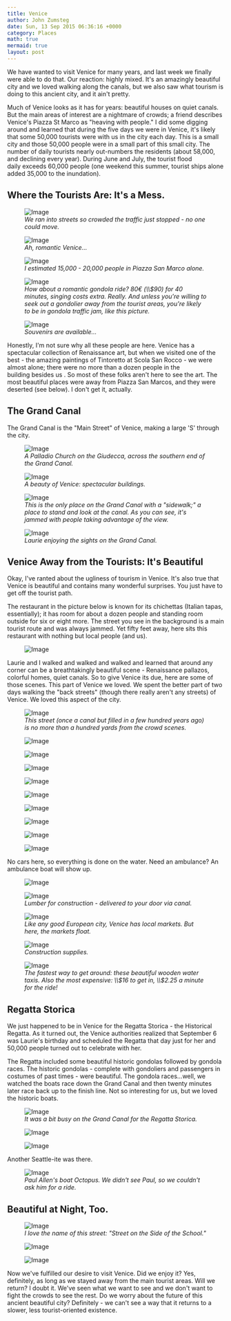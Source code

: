 ```yaml
---
title: Venice
author: John Zumsteg
date: Sun, 13 Sep 2015 06:36:16 +0000
category: Places
math: true
mermaid: true
layout: post
---
```

We have wanted to visit Venice for many years, and last week we finally were able to do that. Our reaction: highly mixed. It's an amazingly beautiful city and we loved walking along the canals, but we also saw what tourism is doing to this ancient city, and it ain't pretty.

Much of Venice looks as it has for years: beautiful houses on quiet canals. But the main areas of interest are a nightmare of crowds; a friend describes Venice's Piazza St Marco as "heaving with people." I did some digging around and learned that during the five days we were in Venice, it's likely that some 50,000 tourists were with us in the city each day. This is a small city and those 50,000 people were in a small part of this small city. The number of daily tourists nearly out-numbers the residents (about 58,000, and declining every year). During June and July, the tourist flood daily exceeds 60,000 people (one weekend this summer, tourist ships alone added 35,000 to the inundation).
<h2>Where the Tourists Are: It's a Mess.</h2>
<figure class = "landscape">
	<img src="{{"/assets/images/2015/09/Venice-crowds-1.jpg" | prepend: site.baseurl | prepend: site.url }}" alt="Image" />
	<figcaption><em>We ran into streets so crowded the traffic just stopped - no one could move.</em></figcaption>
</figure>



<figure class = "portrait">
	<img src="{{"/assets/images/2015/09/Venice-crowds-2.jpg" | prepend: site.baseurl | prepend: site.url }}" alt="Image" />
	<figcaption><em>Ah, romantic Venice...</em></figcaption>
</figure>



<figure class = "portrait">
	<img src="{{"/assets/images/2015/09/Venice-crowds-3.jpg" | prepend: site.baseurl | prepend: site.url }}" alt="Image" />
	<figcaption><em>I estimated 15,000 - 20,000 people in Piazza San Marco alone.</em></figcaption>
</figure>



<figure class = "landscape">
	<img src="{{"/assets/images/2015/09/Venice-crowds-4.jpg" | prepend: site.baseurl | prepend: site.url }}" alt="Image" />
	<figcaption><em>How about a romantic gondola ride? 80€ (\\$90) for 40 minutes, singing costs extra. Really. And unless you're willing to seek out a gondolier away from the tourist areas, you're likely to be in gondola traffic jam, like this picture.</em></figcaption>
</figure>



<figure class = "portrait">
	<img src="{{"/assets/images/2015/09/DSC09113.jpg" | prepend: site.baseurl | prepend: site.url }}" alt="Image" />
	<figcaption><em>Souvenirs are available...</em></figcaption>
</figure>



Honestly, I'm not sure why all these people are here. Venice has a spectacular collection of Renaissance art, but when we visited one of the best - the amazing paintings of Tintoretto at Scola San Rocco - we were almost alone; there were no more than a dozen people in the building besides us . So most of these folks aren't here to see the art. The most beautiful places were away from Piazza San Marcos, and they were deserted (see below). I don't get it, actually.
<h2>The Grand Canal</h2>
The Grand Canal is the "Main Street" of Venice, making a large 'S' through the city.

<figure class = "portrait">
	<img src="{{"/assets/images/2015/09/DSC08913.jpg" | prepend: site.baseurl | prepend: site.url }}" alt="Image" />
	<figcaption><em>A Palladio Church on the Giudecca, across the southern end of the Grand Canal.</em></figcaption>
</figure>



<figure class = "portrait">
	<img src="{{"/assets/images/2015/09/DSC08926.jpg" | prepend: site.baseurl | prepend: site.url }}" alt="Image" />
	<figcaption><em>A beauty of Venice: spectacular buildings.</em></figcaption>
</figure>



<figure class = "portrait">
	<img src="{{"/assets/images/2015/09/DSC08879.jpg" | prepend: site.baseurl | prepend: site.url }}" alt="Image" />
	<figcaption><em>This is the only place on the Grand Canal with a "sidewalk;" a place to stand and look at the canal. As you can see, it's jammed with people taking advantage of the view.</em></figcaption>
</figure>



<figure class = "landscape">
	<img src="{{"/assets/images/2015/09/DSC08872.jpg" | prepend: site.baseurl | prepend: site.url }}" alt="Image" />
	<figcaption><em>Laurie enjoying the sights on the Grand Canal.</em></figcaption>
</figure>


<h2>Venice Away from the Tourists: It's Beautiful</h2>
Okay, I've ranted about the ugliness of tourism in Venice. It's also true that Venice is beautiful and contains many wonderful surprises. You just have to get off the tourist path.

The restaurant in the picture below is known for its chichettas (Italian tapas, essentially); it has room for about a dozen people and standing room outside for six or eight more. The street you see in the background is a main tourist route and was always jammed. Yet fifty feet away, here sits this restaurant with nothing but local people (and us).

<figure class = "landscape">
	<img src="{{"/assets/images/2015/09/DSC09115.jpg" | prepend: site.baseurl | prepend: site.url }}" alt="Image" />
	<figcaption></figcaption>
</figure>



Laurie and I walked and walked and walked and learned that around any corner can be a breathtakingly beautiful scene - Renaissance pallazos, colorful homes, quiet canals. So to give Venice its due, here are some of those scenes. This part of Venice we loved.
We spent the better part of two days walking the "back streets" (though there really aren't any streets) of Venice. We loved this aspect of the city.

<figure class = "portrait">
	<img src="{{"/assets/images/2015/09/DSC08984.jpg" | prepend: site.baseurl | prepend: site.url }}" alt="Image" />
	<figcaption><em>This street (once a canal but filled in a few hundred years ago) is no more than a hundred yards from the crowd scenes.</em></figcaption>
</figure>



<figure class = "landscape">
	<img src="{{"/assets/images/2015/09/DSC09111.jpg" | prepend: site.baseurl | prepend: site.url }}" alt="Image" />
	<figcaption></figcaption>
</figure>

 <figure class = "landscape">
	<img src="{{"/assets/images/2015/09/DSC09022.jpg" | prepend: site.baseurl | prepend: site.url }}" alt="Image" />
	<figcaption></figcaption>
</figure>

 <figure class = "landscape">
	<img src="{{"/assets/images/2015/09/DSC09003.jpg" | prepend: site.baseurl | prepend: site.url }}" alt="Image" />
	<figcaption></figcaption>
</figure>

 <figure class = "landscape">
	<img src="{{"/assets/images/2015/09/DSC08999.jpg" | prepend: site.baseurl | prepend: site.url }}" alt="Image" />
	<figcaption></figcaption>
</figure>

 <figure class = "portrait">
	<img src="{{"/assets/images/2015/09/DSC08972.jpg" | prepend: site.baseurl | prepend: site.url }}" alt="Image" />
	<figcaption></figcaption>
</figure>

 <figure class = "landscape">
	<img src="{{"/assets/images/2015/09/DSC08900.jpg" | prepend: site.baseurl | prepend: site.url }}" alt="Image" />
	<figcaption></figcaption>
</figure>

 <figure class = "landscape">
	<img src="{{"/assets/images/2015/09/DSC08862.jpg" | prepend: site.baseurl | prepend: site.url }}" alt="Image" />
	<figcaption></figcaption>
</figure>

 <figure class = "landscape">
	<img src="{{"/assets/images/2015/09/DSC08851.jpg" | prepend: site.baseurl | prepend: site.url }}" alt="Image" />
	<figcaption></figcaption>
</figure>

 <figure class = "portrait">
	<img src="{{"/assets/images/2015/09/DSC08850.jpg" | prepend: site.baseurl | prepend: site.url }}" alt="Image" />
	<figcaption></figcaption>
</figure>



No cars here, so everything is done on the water. Need an ambulance? An ambulance boat will show up.

<figure class = "portrait">
	<img src="{{"/assets/images/2015/09/DSC09018.jpg" | prepend: site.baseurl | prepend: site.url }}" alt="Image" />
	<figcaption></figcaption>
</figure>



<figure class = "portrait">
	<img src="{{"/assets/images/2015/09/DSC09107.jpg" | prepend: site.baseurl | prepend: site.url }}" alt="Image" />
	<figcaption><em>Lumber for construction - delivered to your door via canal.</em></figcaption>
</figure>



<figure class = "portrait">
	<img src="{{"/assets/images/2015/09/DSC08969.jpg" | prepend: site.baseurl | prepend: site.url }}" alt="Image" />
	<figcaption><em>Like any good European city, Venice has local markets. But here, the markets float.</em></figcaption>
</figure>



<figure class = "portrait">
	<img src="{{"/assets/images/2015/09/DSC08970.jpg" | prepend: site.baseurl | prepend: site.url }}" alt="Image" />
	<figcaption><em>Construction supplies.</em></figcaption>
</figure>



<figure class = "portrait">
	<img src="{{"/assets/images/2015/09/DSC08875.jpg" | prepend: site.baseurl | prepend: site.url }}" alt="Image" />
	<figcaption><em>The fastest way to get around: these beautiful wooden water taxis. Also the most expensive: \\$16 to get in, \\$2.25 a minute for the ride!</em></figcaption>
</figure>


<h2>Regatta Storica</h2>
We just happened to be in Venice for the Regatta Storica - the Historical Regatta. As it turned out, the Venice authorities realized that September 6 was Laurie's birthday and scheduled the Regatta that day just for her and 50,000 people turned out to celebrate with her.

The Regatta included some beautiful historic gondolas followed by gondola races. The historic gondolas - complete with gondoliers and passengers in costumes of past times - were beautiful. The gondola races...well, we watched the boats race down the Grand Canal and then twenty minutes later race back up to the finish line. Not so interesting for us, but we loved the historic boats.

<figure class = "portrait">
	<img src="{{"/assets/images/2015/09/DSC08894.jpg" | prepend: site.baseurl | prepend: site.url }}" alt="Image" />
	<figcaption><em>It was a bit busy on the Grand Canal for the Regatta Storica.</em></figcaption>
</figure>



<figure class = "portrait">
	<img src="{{"/assets/images/2015/09/DSC08910.jpg" | prepend: site.baseurl | prepend: site.url }}" alt="Image" />
	<figcaption></figcaption>
</figure>

 <figure class = "portrait">
	<img src="{{"/assets/images/2015/09/DSC08892.jpg" | prepend: site.baseurl | prepend: site.url }}" alt="Image" />
	<figcaption></figcaption>
</figure>



Another Seattle-ite was there.

<figure class = "portrait">
	<img src="{{"/assets/images/2015/09/DSC08993.jpg" | prepend: site.baseurl | prepend: site.url }}" alt="Image" />
	<figcaption><em>Paul Allen's boat Octopus. We didn't see Paul, so we couldn't ask him for a ride.</em></figcaption>
</figure>


<h2>Beautiful at Night, Too.</h2>
<figure class = "portrait">
	<img src="{{"/assets/images/2015/09/DSC09046.jpg" | prepend: site.baseurl | prepend: site.url }}" alt="Image" />
	<figcaption><em>I love the name of this street: "Street on the Side of the School."</em></figcaption>
</figure>



<figure class = "portrait">
	<img src="{{"/assets/images/2015/09/DSC09043.jpg" | prepend: site.baseurl | prepend: site.url }}" alt="Image" />
	<figcaption></figcaption>
</figure>

 <figure class = "portrait">
	<img src="{{"/assets/images/2015/09/DSC09067.jpg" | prepend: site.baseurl | prepend: site.url }}" alt="Image" />
	<figcaption></figcaption>
</figure>



Now we've fulfilled our desire to visit Venice. Did we enjoy it? Yes, definitely, as long as we stayed away from the main tourist areas. Will we return? I doubt it. We've seen what we want to see and we don't want to fight the crowds to see the rest. Do we worry about the future of this ancient beautiful city? Definitely - we can't see a way that it returns to a slower, less tourist-oriented existence.

&nbsp;

&nbsp;

&nbsp;
